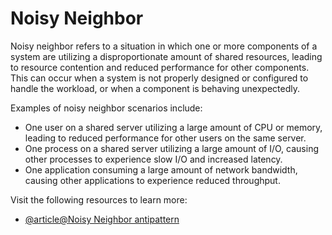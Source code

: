 # Noisy Neighbor

Noisy neighbor refers to a situation in which one or more components of a system are utilizing a disproportionate amount of shared resources, leading to resource contention and reduced performance for other components. This can occur when a system is not properly designed or configured to handle the workload, or when a component is behaving unexpectedly.

Examples of noisy neighbor scenarios include:

*   One user on a shared server utilizing a large amount of CPU or memory, leading to reduced performance for other users on the same server.
*   One process on a shared server utilizing a large amount of I/O, causing other processes to experience slow I/O and increased latency.
*   One application consuming a large amount of network bandwidth, causing other applications to experience reduced throughput.

Visit the following resources to learn more:

- [@article@Noisy Neighbor antipattern](https://learn.microsoft.com/en-us/azure/architecture/antipatterns/noisy-neighbor/noisy-neighbor)